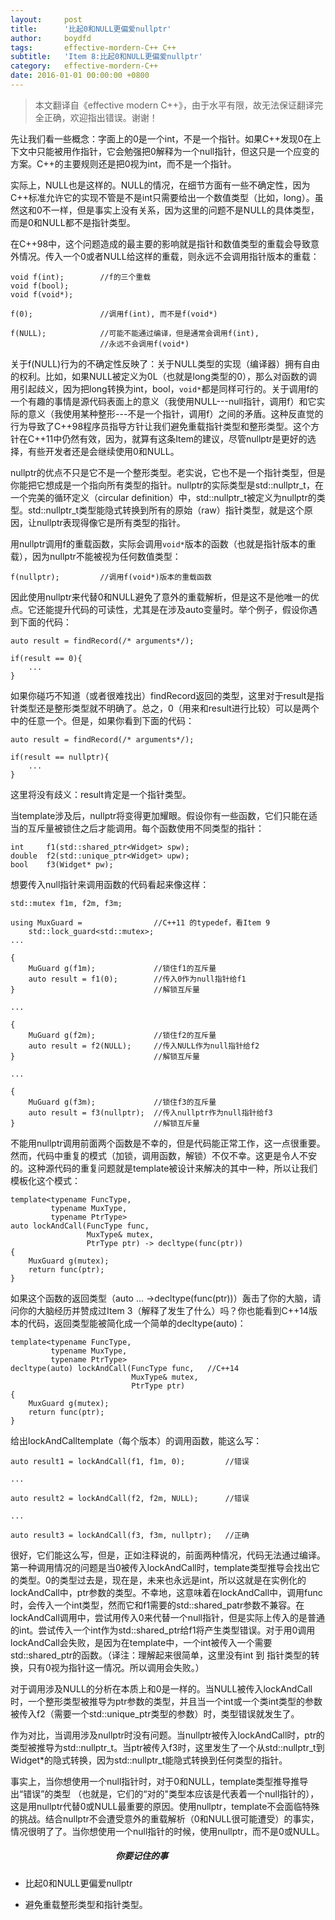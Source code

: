 ```yaml
---
layout:     post
title:      '比起0和NULL更偏爱nullptr'
author:     boydfd
tags:       effective-mordern-C++ C++
subtitle:   'Item 8:比起0和NULL更偏爱nullptr'
category:   effective-mordern-C++
date: 2016-01-01 00:00:00 +0800
---
```


> 本文翻译自《effective modern C++》，由于水平有限，故无法保证翻译完全正确，欢迎指出错误。谢谢！

先让我们看一些概念：字面上的0是一个int，不是一个指针。如果C++发现0在上下文中只能被用作指针，它会勉强把0解释为一个null指针，但这只是一个应变的方案。C++的主要规则还是把0视为int，而不是一个指针。

实际上，NULL也是这样的。NULL的情况，在细节方面有一些不确定性，因为C++标准允许它的实现不管是不是int只需要给出一个数值类型（比如，long）。虽然这和0不一样，但是事实上没有关系，因为这里的问题不是NULL的具体类型，而是0和NULL都不是指针类型。

在C++98中，这个问题造成的最主要的影响就是指针和数值类型的重载会导致意外情况。传入一个0或者NULL给这样的重载，则永远不会调用指针版本的重载：

	void f(int);		//f的三个重载
	void f(bool);
	void f(void*);

	f(0);				//调用f(int), 而不是f(void*)

	f(NULL);			//可能不能通过编译，但是通常会调用f(int),
						//永远不会调用f(void*)

关于f(NULL)行为的不确定性反映了：关于NULL类型的实现（编译器）拥有自由的权利。比如，如果NULL被定义为0L（也就是long类型的0），那么对函数的调用引起歧义，因为把long转换为int，bool，`void*`都是同样可行的。关于调用f的一个有趣的事情是源代码表面上的意义（我使用NULL---null指针，调用f）和它实际的意义（我使用某种整形---不是一个指针，调用f）之间的矛盾。这种反直觉的行为导致了C++98程序员指导方针让我们避免重载指针类型和整形类型。这个方针在C++11中仍然有效，因为，就算有这条Item的建议，尽管nullptr是更好的选择，有些开发者还是会继续使用0和NULL。

nullptr的优点不只是它不是一个整形类型。老实说，它也不是一个指针类型，但是你能把它想成是一个指向所有类型的指针。nullptr的实际类型是std::nullptr_t，在一个完美的循环定义（circular definition）中，std::nullptr_t被定义为nullptr的类型。std::nullptr_t类型能隐式转换到所有的原始（raw）指针类型，就是这个原因，让nullptr表现得像它是所有类型的指针。

用nullptr调用f的重载函数，实际会调用` void* `版本的函数（也就是指针版本的重载），因为nullptr不能被视为任何数值类型：

	f(nullptr);			//调用f(void*)版本的重载函数

因此使用nullptr来代替0和NULL避免了意外的重载解析，但是这不是他唯一的优点。它还能提升代码的可读性，尤其是在涉及auto变量时。举个例子，假设你遇到下面的代码：

	auto result = findRecord(/* arguments*/);

	if(result == 0){
		...
	}

如果你碰巧不知道（或者很难找出）findRecord返回的类型，这里对于result是指针类型还是整形类型就不明确了。总之，0（用来和result进行比较）可以是两个中的任意一个。但是，如果你看到下面的代码：

	auto result = findRecord(/* arguments*/);

	if(result == nullptr){
		...
	}

这里将没有歧义：result肯定是一个指针类型。

当template涉及后，nullptr将变得更加耀眼。假设你有一些函数，它们只能在适当的互斥量被锁住之后才能调用。每个函数使用不同类型的指针：
	
	int 	f1(std::shared_ptr<Widget> spw);
	double 	f2(std::unique_ptr<Widget> upw);
	bool	f3(Widget* pw);

想要传入null指针来调用函数的代码看起来像这样：

	std::mutex f1m, f2m, f3m;

	using MuxGuard = 				//C++11 的typedef，看Item 9
		std::lock_guard<std::mutex>;
	...

	{
		MuGuard g(f1m);				//锁住f1的互斥量
		auto result = f1(0);		//传入0作为null指针给f1
	}								//解锁互斥量

	...

	{
		MuGuard g(f2m);				//锁住f2的互斥量
		auto result = f2(NULL);		//传入NULL作为null指针给f2
	}								//解锁互斥量

	...

	{
		MuGuard g(f3m);				//锁住f3的互斥量
		auto result = f3(nullptr);	//传入nullptr作为null指针给f3
	}								//解锁互斥量	

不能用nullptr调用前面两个函数是不幸的，但是代码能正常工作，这一点很重要。然而，代码中重复的模式（加锁，调用函数，解锁）不仅不幸。这更是令人不安的。这种源代码的重复问题就是template被设计来解决的其中一种，所以让我们模板化这个模式：

	template<typename FuncType,
			 typename MuxType,
			 typename PtrType>
	auto lockAndCall(FuncType func,
					 MuxType& mutex,
					 PtrType ptr) -> decltype(func(ptr))
	{
		MuxGuard g(mutex);
		return func(ptr);
	}

如果这个函数的返回类型（auto ... ->decltype(func(ptr))）轰击了你的大脑，请问你的大脑经历并赞成过Item 3（解释了发生了什么）吗？你也能看到C++14版本的代码，返回类型能被简化成一个简单的decltype(auto)：

	template<typename FuncType,
			 typename MuxType,
			 typename PtrType>
	decltype(auto) lockAndCall(FuncType func,	//C++14
					 		   MuxType& mutex,
							   PtrType ptr) 
	{
		MuxGuard g(mutex);
		return func(ptr);
	}

给出lockAndCalltemplate（每个版本）的调用函数，能这么写：

	auto result1 = lockAndCall(f1, f1m, 0);			//错误

	...

	auto result2 = lockAndCall(f2, f2m, NULL);		//错误

	...
	
	auto result3 = lockAndCall(f3, f3m, nullptr);	//正确

很好，它们能这么写，但是，正如注释说的，前面两种情况，代码无法通过编译。第一种调用情况的问题是当0被传入lockAndCall时，template类型推导会找出它的类型。0的类型过去是，现在是，未来也永远是int，所以这就是在实例化的lockAndCall中，ptr参数的类型。不幸地，这意味着在lockAndCall中，调用func时，会传入一个int类型，然而它和f1需要的std::shared_patr<Widget>参数不兼容。在lockAndCall调用中，尝试用传入0来代替一个null指针，但是实际上传入的是普通的int。尝试传入一个int作为std::shared_ptr<Widget>给f1将产生类型错误。对于用0调用lockAndCall会失败，是因为在template中，一个int被传入一个需要std::shared_ptr<Widget>的函数。（译注：理解起来很简单，这里没有int 到 指针类型的转换，只有0视为指针这一情况。所以调用会失败。）

对于调用涉及NULL的分析在本质上和0是一样的。当NULL被传入lockAndCall时，一个整形类型被推导为ptr参数的类型，并且当一个int或一个类int类型的参数被传入f2（需要一个std::unique_ptr<Widget>类型的参数）时，类型错误就发生了。

作为对比，当调用涉及nullptr时没有问题。当nullptr被传入lockAndCall时，ptr的类型被推导为std::nullptr_t。当ptr被传入f3时，这里发生了一个从std::nullptr_t到Widget*的隐式转换，因为std::nullptr_t能隐式转换到任何类型的指针。

事实上，当你想使用一个null指针时，对于0和NULL，template类型推导推导出“错误”的类型
（也就是，它们的“对的"类型本应该是代表着一个null指针的），这是用nullptr代替0或NULL最重要的原因。使用nullptr，template不会面临特殊的挑战。结合nullptr不会遭受意外的重载解析（0和NULL很可能遭受）的事实，情况很明了了。当你想使用一个null指针的时候，使用nullptr，而不是0或NULL。

##### 　　　　　　　　　　　　你要记住的事
- 比起0和NULL更偏爱nullptr

- 避免重载整形类型和指针类型。
